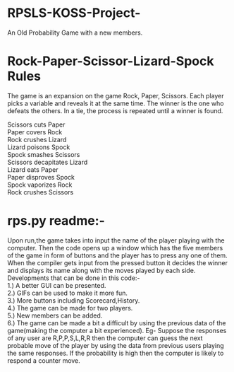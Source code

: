 # RPSLS-KOSS-Project-
An Old Probability Game with a new members.

# Rock-Paper-Scissor-Lizard-Spock Rules
The game is an expansion on the game Rock, Paper, Scissors. Each player picks a variable and reveals it at the same time. The winner is the one who defeats the others. In a tie, the process is repeated until a winner is found.<br />

Scissors cuts Paper<br />
Paper covers Rock<br />
Rock crushes Lizard<br />
Lizard poisons Spock<br />
Spock smashes Scissors<br />
Scissors decapitates Lizard<br />
Lizard eats Paper<br />
Paper disproves Spock<br />
Spock vaporizes Rock<br />
Rock crushes Scissors<br />

# rps.py readme:-
Upon run,the game takes into input the name of the player playing with the computer. Then the code opens up a window which has the five members of the game in form of buttons and the player has to press any one of them. When the compiler gets input from the pressed button it decides the winner and displays its name along with the moves played by each side.<br />
Developments that can be done in this code:-<br />
1.) A better GUI can be presented.<br />
2.) GIFs can be used to make it more fun.<br />
3.) More buttons including Scorecard,History.<br />
4.) The game can be made for two players.<br />
5.) New members can be added.<br />
6.) The game can be made a bit a difficult by using the previous data of the game(making the computer a bit experienced). Eg- Suppose the responses of any user are R,P,P,S,L,R,R then the computer can guess the next probable move of the player by using the data from previous users playing the same responses. If the probability is high then the computer is likely to respond a counter move.<br />
